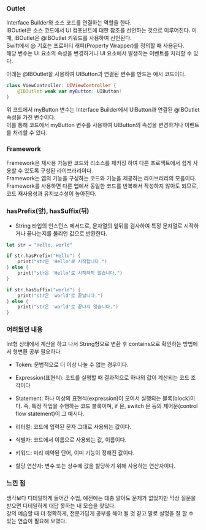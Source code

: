### Outlet
Interface Builder와 소스 코드를 연결하는 역할을 한다.<br>
IBOutlet은 소스 코드에서 UI 컴포넌트에 대한 참조를 선언하는 것으로 이루어진다. 이때, IBOutlet은
@IBOutlet 키워드를 사용하여 선언된다.<br>
Swift에서 @ 기호는 프로퍼티 래퍼(Property Wrapper)를 정의할 때 사용된다.<br>
해당 변수는 UI 요소의 속성을 변경하거나 UI 요소에서 발생하는 이벤트를 처리할 수 있다.<br>

아래는 @IBOutlet을 사용하여 UIButton과 연결된 변수를 만드는 예시 코드이다.
```swift
class ViewController: UIViewController {
    @IBOutlet weak var myButton: UIButton!
}
```
위 코드에서 myButton 변수는 Interface Builder에서 UIButton과 연결된 @IBOutlet
속성을 가진 변수이다.<br>
이를 통해 코드에서 myButton 변수를 사용하여 UIButton의 속성을 변경하거나 이벤트를 처리할
수 있다.

### Framework
Framework은 재사용 가능한 코드와 리소스를 패키징 하여 다른 프로젝트에서 쉽게 사용할 수 있도록
구성된 라이브러리이다.<br>
Framework는 앱의 기능을 구성하는 코드와 기능을 제공하는 라이브러리의 모음이다.<br>
Framework를 사용하면 다른 앱에서 동일한 코드를 반복해서 작성하지 않아도 되므로, 코드
재사용성과 유지보수성이 높아진다.<br>

### hasPrefix(앞), hasSuffix(뒤)
- String 타입의 인스턴스 메서드로, 문자열의 앞뒤를 검사하여 특정 문자열로 시작하거나 끝나는지를 불리언 값으로 반환한다.<br>
```swift
let str = "Hello, world"

if str.hasPrefix("Hello") {
    print("str은 'Hello'로 시작합니다.")
} else {
    print("str은 'Hello'로 시작하지 않습니다.")
}

if str.hasSuffix("world") {
    print("str은 'world'로 끝납니다.")
} else {
    print("str은 'world'로 끝나지 않습니다.")
}
```

### 어려웠던 내용<br>
Int형 상태에서 계산을 하고 나서 String형으로 변환 후 contains으로 확인하는 방법에서 형변환 공부 필요하다.<br>

- Token: 문법적으로 더 이상 나눌 수 없는 경우이다.

- Expression(표현식): 코드를 실행할 때 결과적으로 하나의 값이 계산되는 코드 조각이다

- Statement: 하나 이상의 표현식(expression)이 모여서 실행되는 블록(block)이다. 즉, 특정 작업을 수행하는 코드 블록이며, if 문, switch 문 등의 제어문(control flow statement)이 그 예시다.

- 리터럴: 코드에 입력된 문자 그대로 사용되는 값이다.

- 식별자: 코드에서 이름으로 사용되는 값, 이름이다.

- 키워드: 미리 예약된 단어, 이미 기능이 정해진 값이다.

- 할당 연산자: 변수 또는 상수에 값을 할당하기 위해 사용하는 연산자이다.

### 느낀 점<br>
생각보다 디테일하게 들어간 수업, 예전에는 대충 알아도 문제가 없었지만 막상 질문을 받으면 디테일하게 대답 못하는 내 모습을 찾았다.<br>
강의 예습할 때 더 정확하게, 전문가답게 공부를 해야 될 것 같고 말로 설명을 잘 할 수 있는 연습이 필요해 보였다.
